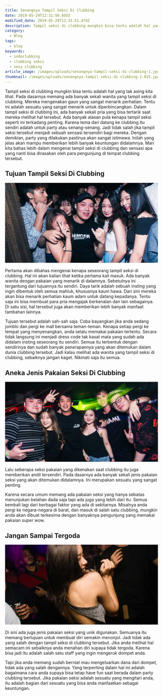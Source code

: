 ```yaml
---
title: Senangnya Tampil Seksi Di Clubbing
date: 2019-05-29T12:31:50.855Z
modified_date: 2019-05-29T12:31:51.474Z
description: Tampil seksi di clubbing mungkin bisa tentu adalah hal yang tak asing kita lihat. Pada dasarnya memang ada banyak sekali wanita yang tampil seksi.
category:
  - Blog
tags:
  - blog
keywords:
  - indoclubbing
  - clubbing seksi
  - sexy clubbing
article_image: /images/uploads/senangnya-tampil-seksi-di-clubbing-1.jpg
thumbnail: /images/uploads/senangnya-tampil-seksi-di-clubbing-1-015.jpg
---
```

Tampil seksi di clubbing mungkin bisa tentu adalah hal yang tak asing kita lihat. Pada dasarnya memang ada banyak sekali wanita yang tampil seksi di clubbing. Mereka mengenakan gaun yang sangat menarik perhatian. Tentu ini adalah sesuatu yang sangat menarik untuk diperbincangkan. Dalam tampil seksi di clubbing ini, ada banyak sekali pria yang bisa tertarik saat mereka melihat hal tersebut. Ada banyak alasan pula kenapa tampil seksi seperti ini terkadang penting. Karena tema dari datang ke clubbing itu sendiri adalah untuk party atau senang-senang. Jadi tidak salah jika tampil seksi tersebut menjadi sebuah sensasi tersendiri bagi mereka. Dengan demikian, party yang dilakukan pastinya akan sangat istimewa. Inilah yang jelas akan mampu memberikan lebih banyak keuntungan didalamnya. Mari kita bahas lebih dalam mengenai tampil seksi di clubbing dan sensasi apa yang nanti bisa dirasakan oleh para pengunjung di tempat clubbing tersebut.



## Tujuan Tampil Seksi Di Clubbing

![Senangnya Tampil Seksi Di Clubbing](/images/uploads/senangnya-tampil-seksi-di-clubbing-3.jpg)

Pertama akan dibahas mengenai kenapa seseorang tampil seksi di clubbing. Hal ini akan kalian lihat ketika pertama kali masuk. Ada banyak wanita dengan pakaian yang menarik di dalamnya. Sebetulnya ini tergantung dari tujuannya itu sendiri. Daya tarik adalah sebuah insting yang ingin dibentuk oleh semua mahluk, khususnya kaum hawa. Dari sini mereka akan bisa menarik perhatian kaum adam untuk datang kepadanya. Tentu saja ini bisa membuat para pria mengajak berkenalan dan lain sebagainya. Di satu sisi, hal tersebut juga akan memberikan lebih banyak manfaat tambahan lainnya.

Tujuan tersebut adalah sah-sah saja. Coba bayangkan jika anda sedang jomblo dan pergi ke mall bersama teman-teman. Kenapa setiap pergi ke tempat yang menyenangkan, anda selalu memakai pakaian tertentu. Secara tidak langsung ini menjadi dress code tak kasat mata yang sudah ada didalam insting seseorang itu sendiri. Semua itu terbentuk dengan sendirinya dan sudah banyak penerapannya yang akan ditemukan dalam dunia clubbing tersebut. Jadi kalau melihat ada wanita yang tampil seksi di clubbing, sebaiknya jangan kaget. Nikmati saja itu semua.



## Aneka Jenis Pakaian Seksi Di Clubbing

![Senangnya Tampil Seksi Di Clubbing](/images/uploads/senangnya-tampil-seksi-di-clubbing-2.jpg)

Lalu seberapa seksi pakaian yang dikenakan saat clubbing itu juga memberikan andil tersendiri. Pada dasarnya ada banyak sekali jenis pakaian seksi yang akan ditemukan didalamnya. Ini merupakan sesuatu yang sangat penting. 

Karena secara umum memang ada pakaian seksi yang hanya sebatas menunjukan belahan dada saja tapi ada juga yang lebih dari itu. Semua kembali lagi dari berbagai faktor yang ada di sekitarnya. Misalnya anda pergi ke negara-negara di barat, dan masuk di salah satu clubbing, mungkin anda akan dibuat terkesima dengan banyaknya pengunjung yang memakai pakaian super wow.



## Jangan Sampai Tergoda

![Senangnya Tampil Seksi Di Clubbing](/images/uploads/senangnya-tampil-seksi-di-clubbing-1.jpg)

Di sini ada juga jenis pakaian seksi yang unik digunakan. Semuanya itu memang bertujuan untuk membuat diri semakin menonjol. Jadi tidak ada yang salah dengan tampil seksi di clubbing tersebut. Jika anda melihat hal semacam ini sebaiknya anda menahan diri supaya tidak tergoda. Karena bisa jadi itu adalah salah satu staff yang ingin mengeruk dompet anda. 

Tapi jika anda memang sudah berniat mau mengeluarkan dana dari dompet, tidak ada yang salah dengannya. Yang terpenting dalam hal ini adalah bagaimana cara anda supaya bisa tetap have fun saat berada dalam party clubbing tersebut. Jika pakaian seksi adalah sesuatu yang mengitari anda, itu adalah bagian dari sesuatu yang bisa anda manfaatkan sebagai keuntungan.
